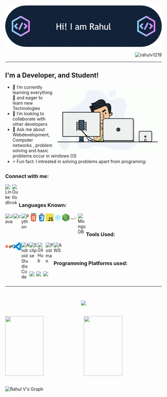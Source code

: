 [![Rahul's GitHub Banner](./assests/header-image.png)](https://github.com/Rahulv1219/Rahulv1219)


<p align="right"> <img src="https://komarev.com/ghpvc/?username=rahulv1219" alt="rahulv1219"/> </p>

<hr/>

## I'm a Developer, and Student!

<img align="right" width="350" src="/assests/programmer.gif" alt="Coding gif" />


- 🌱 I’m currently learning everything 🤣 and eager to learn new Technologies
- 👯 I’m looking to collaborate with other developers
- 💬 Ask me about Webdevelopment, Computer networks , problem solving and basic problems occur in windows OS 
- ⚡ Fun fact: I intrested in solving problems apart from programing:


### Connect with me:

[<img align="left" alt=" LinkedIn" width="22px" src="https://img.icons8.com/color/48/000000/linkedin.png"/>](https://www.linkedin.com/in/rahulv1219)
[<img align="left" alt=" Outlook" width="22px" src="https://img.icons8.com/fluent/48/000000/microsoft-outlook-2019.png"/>](mailto:torahulv2002@gmail.com)

<br>
<br>

### Languages Known:

<img align="left" alt="Java" width="26px" src="https://img.icons8.com/color/48/000000/java-coffee-cup-logo.png"/>
<img align="left" alt="c" width="26px" src="https://img.icons8.com/color/48/000000/c.png"/>
<img align="left" alt="Python" width="26px" src="https://img.icons8.com/color/48/000000/python.png"/>
<img align="left" alt="HTML5" width="26px" src="https://raw.githubusercontent.com/github/explore/80688e429a7d4ef2fca1e82350fe8e3517d3494d/topics/html/html.png" />
<img align="left" alt="CSS3" width="26px" src="https://raw.githubusercontent.com/github/explore/80688e429a7d4ef2fca1e82350fe8e3517d3494d/topics/css/css.png" />
<img align="left" alt="JavaScript" width="26px" src="https://raw.githubusercontent.com/github/explore/80688e429a7d4ef2fca1e82350fe8e3517d3494d/topics/javascript/javascript.png" />
<img align="left" alt="React" width="26px" src="https://raw.githubusercontent.com/github/explore/80688e429a7d4ef2fca1e82350fe8e3517d3494d/topics/react/react.png" />
<img align="left" alt="Node.js" width="26px" src="https://raw.githubusercontent.com/github/explore/80688e429a7d4ef2fca1e82350fe8e3517d3494d/topics/nodejs/nodejs.png" />
<img align="left" alt="MySQL" width="26px" src="https://raw.githubusercontent.com/github/explore/80688e429a7d4ef2fca1e82350fe8e3517d3494d/topics/mysql/mysql.png" />
<img align="left" alt="MongoDB" width="26px" src="<img align="left" alt="MySQL" width="26px" src="https://img.icons8.com/color/512/mongodb.png" />


<br>
<br>

###  Tools Used:
<img align="left" alt="Git" width="26px" src="https://raw.githubusercontent.com/github/explore/80688e429a7d4ef2fca1e82350fe8e3517d3494d/topics/git/git.png" />
<img align="left" alt="Visual Studio Code" width="26px" src="https://raw.githubusercontent.com/github/explore/80688e429a7d4ef2fca1e82350fe8e3517d3494d/topics/visual-studio-code/visual-studio-code.png" />
<img align="left" alt="Android Studio Code" width="26px" src="https://upload.wikimedia.org/wikipedia/commons/thumb/9/95/Android_Studio_Icon_3.6.svg/1900px-Android_Studio_Icon_3.6.svg.png" />
<img align="left" alt="Eclipse" width="26px" src="https://cdn.freebiesupply.com/logos/large/2x/eclipse-11-logo-svg-vector.svg" />
<img align="left" alt="GitHub" width="26px" src="https://cdn.pixabay.com/photo/2022/01/30/13/33/github-6980894_960_720.png" />
<img align="left" alt="Postman" width="26px" src="https://uxwing.com/wp-content/themes/uxwing/download/brands-and-social-media/postman-icon.png"/>
<img align="left" alt="AWS" width="26px" src="https://img.icons8.com/color/48/000000/amazon-web-services.png"/>


<br>
<br>

###  Programming Platforms used:
[<img align="left"  width="22px" src="https://cdn.iconscout.com/icon/free/png-256/leetcode-3521542-2944960.png"/>](https://leetcode.com/rahulv_01/)
[<img align="left" width="22px" src="https://upload.wikimedia.org/wikipedia/commons/thumb/6/65/HackerRank_logo.png/600px-HackerRank_logo.png"/>](https://www.hackerrank.com/crazy_user)
[<img align="left"  width="22px" src="https://s4-recruiting.cdn.greenhouse.io/external_greenhouse_job_boards/logos/400/037/100/original/CodeSignal_Symbol_RGB.png?1665521048"/>](https://app.codesignal.com/profile/rahul_psyco)




<br />
<br/>
<hr/>
<br/>


<p align="center">
  <a href="https://github.com/rahulv1219">
    <img src="https://github-profile-summary-cards.vercel.app/api/cards/profile-details?username=rahulv1219&theme=radical" />
  </a>
</p>

<br>

<a> 
    <a href="https://github.com/rahulv1219"><img src="https://denvercoder1-github-readme-stats.vercel.app/api?username=rahulv1219&show_icons=true&count_private=true&theme=react&border_color=7F3FBF&bg_color=0D1117&title_color=F85D7F&icon_color=F8D866" height="192px" width="49.5%"/></a>
  <a href="https://github.com/rahulv1219"><img src="https://denvercoder1-github-readme-stats.vercel.app/api/top-langs/?username=rahulv1219&langs_count=8&layout=compact&theme=react&border_color=7F3FBF&bg_color=0D1117&title_color=F85D7F&icon_color=F8D866" height="192px" width="49.5%"/></a>
  <br/>
</a>


<br>


![Rahul V's Graph](https://github-readme-activity-graph.cyclic.app/graph?username=rahulv1219&custom_title=Rahul%20SV's%20GitHub%20Activity%20Graph&bg_color=0D1117&color=7F3FBF&line=7F3FBF&point=7F3FBF&area_color=FFFFFF&title_color=FFFFFF&area=true)
